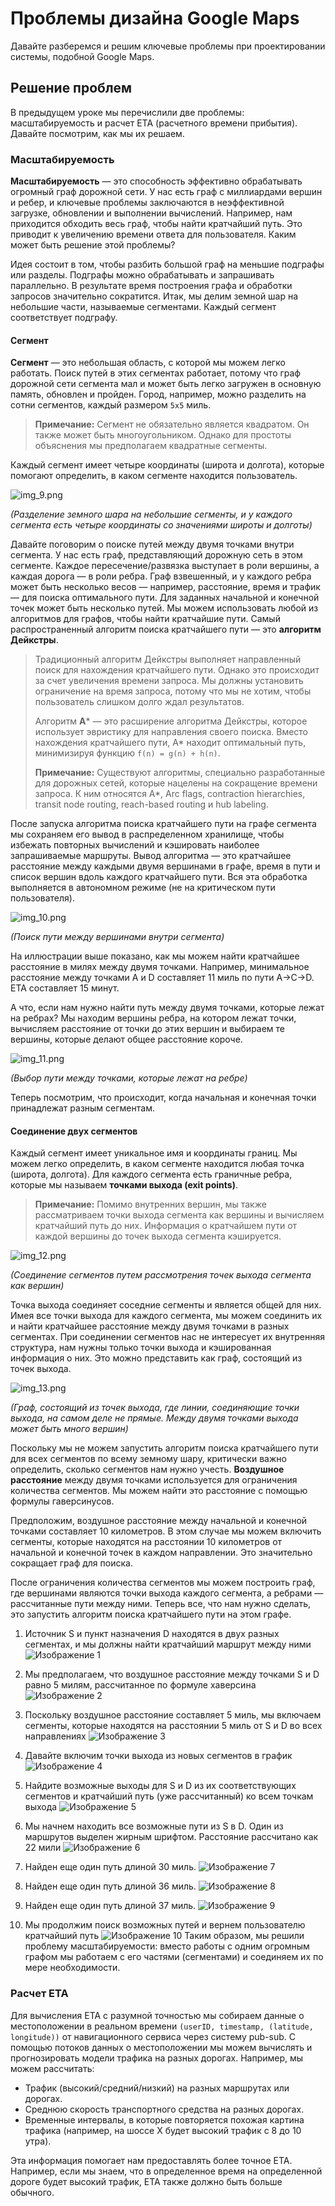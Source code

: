 # Проблемы дизайна Google Maps

Давайте разберемся и решим ключевые проблемы при проектировании системы, подобной Google Maps.


## Решение проблем

В предыдущем уроке мы перечислили две проблемы: масштабируемость и расчет ETA (расчетного времени прибытия). Давайте посмотрим, как мы их решаем.

### Масштабируемость

**Масштабируемость** — это способность эффективно обрабатывать огромный граф дорожной сети. У нас есть граф с миллиардами вершин и ребер, и ключевые проблемы заключаются в неэффективной загрузке, обновлении и выполнении вычислений. Например, нам приходится обходить весь граф, чтобы найти кратчайший путь. Это приводит к увеличению времени ответа для пользователя. Каким может быть решение этой проблемы?

Идея состоит в том, чтобы разбить большой граф на меньшие подграфы или разделы. Подграфы можно обрабатывать и запрашивать параллельно. В результате время построения графа и обработки запросов значительно сократится. Итак, мы делим земной шар на небольшие части, называемые сегментами. Каждый сегмент соответствует подграфу.

#### Сегмент

**Сегмент** — это небольшая область, с которой мы можем легко работать. Поиск путей в этих сегментах работает, потому что граф дорожной сети сегмента мал и может быть легко загружен в основную память, обновлен и пройден. Город, например, можно разделить на сотни сегментов, каждый размером `5x5` миль.

> **Примечание:** Сегмент не обязательно является квадратом. Он также может быть многоугольником. Однако для простоты объяснения мы предполагаем квадратные сегменты.

Каждый сегмент имеет четыре координаты (широта и долгота), которые помогают определить, в каком сегменте находится пользователь.

![img_9.png](img/img_9.png)

*(Разделение земного шара на небольшие сегменты, и у каждого сегмента есть четыре координаты со значениями широты и долготы)*

Давайте поговорим о поиске путей между двумя точками внутри сегмента. У нас есть граф, представляющий дорожную сеть в этом сегменте. Каждое пересечение/развязка выступает в роли вершины, а каждая дорога — в роли ребра. Граф взвешенный, и у каждого ребра может быть несколько весов — например, расстояние, время и трафик — для поиска оптимального пути. Для заданных начальной и конечной точек может быть несколько путей. Мы можем использовать любой из алгоритмов для графов, чтобы найти кратчайшие пути. Самый распространенный алгоритм поиска кратчайшего пути — это **алгоритм Дейкстры**.

> Традиционный алгоритм Дейкстры выполняет направленный поиск для нахождения кратчайшего пути. Однако это происходит за счет увеличения времени запроса. Мы должны установить ограничение на время запроса, потому что мы не хотим, чтобы пользователь слишком долго ждал результатов.
>
> Алгоритм **A*** — это расширение алгоритма Дейкстры, которое использует эвристику для направления своего поиска. Вместо нахождения кратчайшего пути, A* находит оптимальный путь, минимизируя функцию `f(n) = g(n) + h(n)`.
>
> **Примечание:** Существуют алгоритмы, специально разработанные для дорожных сетей, которые нацелены на сокращение времени запроса. К ним относятся A*, Arc flags, contraction hierarchies, transit node routing, reach-based routing и hub labeling.

После запуска алгоритма поиска кратчайшего пути на графе сегмента мы сохраняем его вывод в распределенном хранилище, чтобы избежать повторных вычислений и кэшировать наиболее запрашиваемые маршруты. Вывод алгоритма — это кратчайшее расстояние между каждыми двумя вершинами в графе, время в пути и список вершин вдоль каждого кратчайшего пути. Вся эта обработка выполняется в автономном режиме (не на критическом пути пользователя).

![img_10.png](img/img_10.png)

*(Поиск пути между вершинами внутри сегмента)*

На иллюстрации выше показано, как мы можем найти кратчайшее расстояние в милях между двумя точками. Например, минимальное расстояние между точками A и D составляет 11 миль по пути A->C->D. ETA составляет 15 минут.

А что, если нам нужно найти путь между двумя точками, которые лежат на ребрах? Мы находим вершины ребра, на котором лежат точки, вычисляем расстояние от точки до этих вершин и выбираем те вершины, которые делают общее расстояние короче.

![img_11.png](img/img_11.png)

*(Выбор пути между точками, которые лежат на ребре)*

Теперь посмотрим, что происходит, когда начальная и конечная точки принадлежат разным сегментам.

#### Соединение двух сегментов

Каждый сегмент имеет уникальное имя и координаты границ. Мы можем легко определить, в каком сегменте находится любая точка (широта, долгота). Для каждого сегмента есть граничные ребра, которые мы называем **точками выхода (exit points)**.

> **Примечание:** Помимо внутренних вершин, мы также рассматриваем точки выхода сегмента как вершины и вычисляем кратчайший путь до них. Информация о кратчайшем пути от каждой вершины до точек выхода сегмента кэшируется.

![img_12.png](img/img_12.png)

*(Соединение сегментов путем рассмотрения точек выхода сегмента как вершин)*

Точка выхода соединяет соседние сегменты и является общей для них. Имея все точки выхода для каждого сегмента, мы можем соединить их и найти кратчайшее расстояние между двумя точками в разных сегментах. При соединении сегментов нас не интересует их внутренняя структура, нам нужны только точки выхода и кэшированная информация о них. Это можно представить как граф, состоящий из точек выхода.

![img_13.png](img/img_13.png)

*(Граф, состоящий из точек выхода, где линии, соединяющие точки выхода, на самом деле не прямые. Между двумя точками выхода может быть много вершин)*

Поскольку мы не можем запустить алгоритм поиска кратчайшего пути для всех сегментов по всему земному шару, критически важно определить, сколько сегментов нам нужно учесть. **Воздушное расстояние** между двумя точками используется для ограничения количества сегментов. Мы можем найти это расстояние с помощью формулы гаверсинусов.

Предположим, воздушное расстояние между начальной и конечной точками составляет 10 километров. В этом случае мы можем включить сегменты, которые находятся на расстоянии 10 километров от начальной и конечной точек в каждом направлении. Это значительно сокращает граф для поиска.

После ограничения количества сегментов мы можем построить граф, где вершинами являются точки выхода каждого сегмента, а ребрами — рассчитанные пути между ними. Теперь все, что нам нужно сделать, это запустить алгоритм поиска кратчайшего пути на этом графе.

1) Источник S и пункт назначения D находятся в двух разных сегментах, и мы должны найти кратчайший маршрут между ними
   ![Изображение 1](img/image_0166a38a-2239-434a-82ae-373a3f959fc0.svg)


2) Мы предполагаем, что воздушное расстояние между точками S и D равно 5 милям, рассчитанное по формуле хаверсина
   ![Изображение 2](img/image_ed55499b-40da-4b9a-858c-edaae040a8c2.svg)


3) Поскольку воздушное расстояние составляет 5 миль, мы включаем сегменты, которые находятся на расстоянии 5 миль от S и D во всех направлениях
   ![Изображение 3](img/image_de05ba6d-7a04-4804-a6ad-bfc493126af6.svg)


4) Давайте включим точки выхода из новых сегментов в график
   ![Изображение 4](img/image_165ce730-2113-475b-8648-c2f3d2e4a7db.svg)


5) Найдите возможные выходы для S и D из их соответствующих сегментов и кратчайший путь (уже рассчитанный) ко всем точкам выхода
   ![Изображение 5](img/image_64eaf2ff-c05b-479d-b627-4bbaa664e713.svg)


6) Мы начнем находить все возможные пути из S в D. Один из маршрутов выделен жирным шрифтом. Расстояние рассчитано как 22 мили
   ![Изображение 6](img/image_7bc8d92a-7943-46fb-b029-99311f934f76.svg)


7) Найден еще один путь длиной 30 миль.
   ![Изображение 7](img/image_c39b652c-eda3-4b29-8592-8c09b0195e2a.svg)


8) Найден еще один путь длиной 36 миль.
   ![Изображение 8](img/image_414e75df-ab38-42cc-8132-3dc25f4ec219.svg)


9) Найден еще один путь длиной 37 миль.
   ![Изображение 9](img/image_f58bbf7d-b053-4126-a635-6805a75eeb7c.svg)


10) Мы продолжим поиск возможных путей и вернем пользователю кратчайший путь
    ![Изображение 10](img/image_63f9c556-203b-4365-baad-8d0a3f95eb98.svg)
Таким образом, мы решили проблему масштабируемости: вместо работы с одним огромным графом мы работаем с его частями (сегментами) и соединяем их по мере необходимости.

### Расчет ETA

Для вычисления ETA с разумной точностью мы собираем данные о местоположении в реальном времени `(userID, timestamp, (latitude, longitude))` от навигационного сервиса через систему pub-sub. С помощью потоков данных о местоположении мы можем вычислять и прогнозировать модели трафика на разных дорогах. Например, мы можем рассчитать:

*   Трафик (высокий/средний/низкий) на разных маршрутах или дорогах.
*   Среднюю скорость транспортного средства на разных дорогах.
*   Временные интервалы, в которые повторяется похожая картина трафика (например, на шоссе X будет высокий трафик с 8 до 10 утра).

Эта информация помогает нам предоставлять более точное ETA. Например, если мы знаем, что в определенное время на определенной дороге будет высокий трафик, ETA также должно быть больше обычного.
